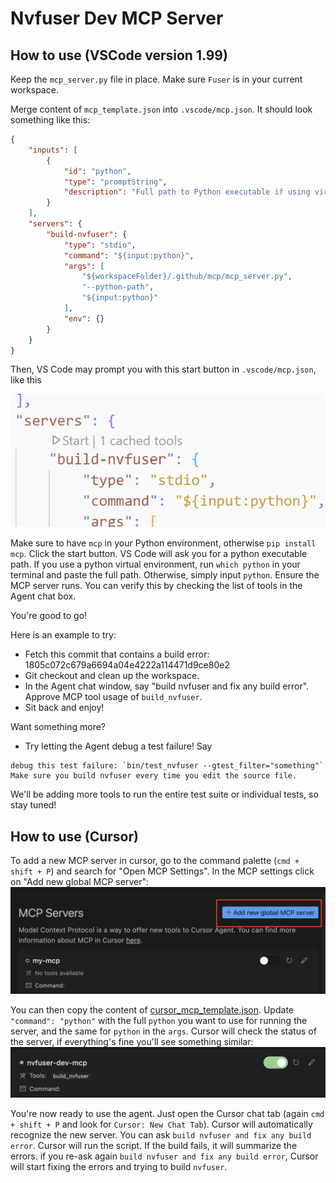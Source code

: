 # Nvfuser Dev MCP Server

## How to use (VSCode version 1.99)

Keep the `mcp_server.py` file in place. Make sure `Fuser` is in your current workspace. 

Merge content of `mcp_template.json` into `.vscode/mcp.json`.
It should look something like this:

```json
{
    "inputs": [
        {
            "id": "python",
            "type": "promptString",
            "description": "Full path to Python executable if using virtual environment, otherwise simply type \"python\"."
        }
    ],
    "servers": {
        "build-nvfuser": {
            "type": "stdio",
            "command": "${input:python}",
            "args": [
                "${workspaceFolder}/.github/mcp/mcp_server.py",
                "--python-path",
                "${input:python}"
            ],
            "env": {}
        }
    }
}
```

Then, VS Code may prompt you with this start button in `.vscode/mcp.json`, like this

![mcp-start](mcp-start.png)

Make sure to have `mcp` in your Python environment, otherwise `pip install mcp`. 
Click the start button. VS Code will ask you for a python executable path.
If you use a python virtual environment, run `which python` in your terminal and paste the full path.
Otherwise, simply input `python`. Ensure the MCP server runs.
You can verify this by checking the list of tools in the Agent chat box.

You're good to go!

Here is an example to try:

- Fetch this commit that contains a build error: 1805c072c679a6694a04e4222a114471d9ce80e2
- Git checkout and clean up the workspace.
- In the Agent chat window, say "build nvfuser and fix any build error".
Approve MCP tool usage of `build_nvfuser`.
- Sit back and enjoy!

Want something more?
- Try letting the Agent debug a test failure! Say
```text
debug this test failure: `bin/test_nvfuser --gtest_filter="something"`
Make sure you build nvfuser every time you edit the source file.
```

We'll be adding more tools to run the entire test suite or individual tests, so stay tuned!

## How to use (Cursor)

To add a new MCP server in cursor, go to the command palette (`cmd + shift + P`) and search for "Open MCP Settings". In the MCP settings click on "Add new global MCP server": 
![mcp-settings-cursor](mcp-settings-cursor.png)

You can then copy the content of [cursor_mcp_template.json](cursor_mcp_template.json). Update `"command": "python"` with the full `python` you want to use for running the server, and the same for `python` in the `args`. 
Cursor will check the status of the server, if everything's fine you'll see something similar:
![mcp-settings-cursor2](mcp-settings-cursor2.png)

You're now ready to use the agent. Just open the Cursor chat tab (again `cmd + shift + P` and look for `Cursor: New Chat Tab`). Cursor will automatically recognize the new server. You can ask `build nvfuser and fix any build error`. Cursor will run the script. If the build fails, it will summarize the errors. if you re-ask again `build nvfuser and fix any build error`, Cursor will start fixing the errors and trying to build `nvfuser`. 
